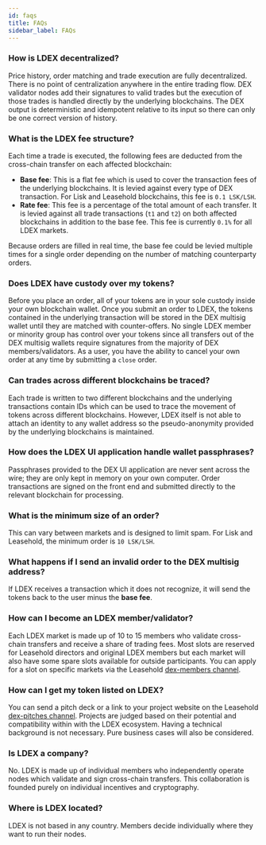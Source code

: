 ```yaml
---
id: faqs
title: FAQs
sidebar_label: FAQs
---
```


### How is LDEX decentralized?

Price history, order matching and trade execution are fully decentralized.
There is no point of centralization anywhere in the entire trading flow.
DEX validator nodes add their signatures to valid trades but the execution of those trades is handled directly by the underlying blockchains.
The DEX output is deterministic and idempotent relative to its input so there can only be one correct version of history.

### What is the LDEX fee structure?

Each time a trade is executed, the following fees are deducted from the cross-chain transfer on each affected blockchain:

- **Base fee**: This is a flat fee which is used to cover the transaction fees of the underlying blockchains. It is levied against every type of DEX transaction. For Lisk and Leasehold blockchains, this fee is `0.1 LSK/LSH`.
- **Rate fee**: This fee is a percentage of the total amount of each transfer. It is levied against all trade transactions (`t1` and `t2`) on both affected blockchains in addition to the base fee. This fee is currently `0.1%` for all LDEX markets.

Because orders are filled in real time, the base fee could be levied multiple times for a single order depending on the number of matching counterparty orders.

### Does LDEX have custody over my tokens?

Before you place an order, all of your tokens are in your sole custody inside your own blockchain wallet.
Once you submit an order to LDEX, the tokens contained in the underlying transaction will be stored in the DEX multisig wallet until they are matched with counter-offers.
No single LDEX member or minority group has control over your tokens since all transfers out of the DEX multisig wallets require signatures from the majority of DEX members/validators.
As a user, you have the ability to cancel your own order at any time by submitting a `close` order.

### Can trades across different blockchains be traced?

Each trade is written to two different blockchains and the underlying transactions contain IDs which can be used to trace the movement of tokens across different blockchains.
However, LDEX itself is not able to attach an identity to any wallet address so the pseudo-anonymity provided by the underlying blockchains is maintained.

### How does the LDEX UI application handle wallet passphrases?

Passphrases provided to the DEX UI application are never sent across the wire; they are only kept in memory on your own computer.
Order transactions are signed on the front end and submitted directly to the relevant blockchain for processing.

### What is the minimum size of an order?

This can vary between markets and is designed to limit spam. For Lisk and Leasehold, the minimum order is `10 LSK/LSH`.

### What happens if I send an invalid order to the DEX multisig address?

If LDEX receives a transaction which it does not recognize, it will send the tokens back to the user minus the **base fee**.

### How can I become an LDEX member/validator?

Each LDEX market is made up of 10 to 15 members who validate cross-chain transfers and receive a share of trading fees. Most slots are reserved for Leasehold directors and original LDEX members but each market will also have some spare slots available for outside participants. You can apply for a slot on specific markets via the Leasehold [dex-members channel](https://discord.gg/mGCPYpS).

### How can I get my token listed on LDEX?

You can send a pitch deck or a link to your project website on the Leasehold [dex-pitches channel](https://discord.gg/2xugtUp). Projects are judged based on their potential and compatibility within with the LDEX ecosystem. Having a technical background is not necessary. Pure business cases will also be considered.

### Is LDEX a company?

No. LDEX is made up of individual members who independently operate nodes which validate and sign cross-chain transfers.
This collaboration is founded purely on individual incentives and cryptography.

### Where is LDEX located?

LDEX is not based in any country. Members decide individually where they want to run their nodes.
